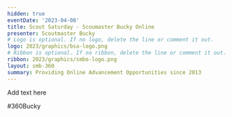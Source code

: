 ```yaml
---
hidden: true
eventDate: '2023-04-08'
title: Scout Saturday - Scoumaster Bucky Online
presenter: Scoutmaster Bucky
# Logo is optional. If no logo, delete the line or comment it out.
logo: 2023/graphics/bsa-logo.png
# Ribbon is optional. If no ribbon, delete the line or comment it out.
ribbon: 2023/graphics/smbo-logo.png
layout: smb-360
summary: Providing Online Advancement Opportunities since 2013
---
```


Add text here

#360Bucky



